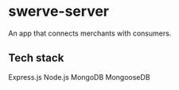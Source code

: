 # swerve-server
An app that connects merchants with consumers.

## Tech stack
Express.js
Node.js
MongoDB
MongooseDB
